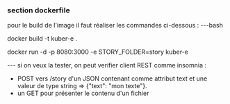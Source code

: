 ### section dockerfile
pour le build de l'image il faut réaliser les commandes ci-dessous :
---bash

docker build -t kuber-e .

docker run -d -p 8080:3000 -e STORY_FOLDER=story kuber-e

--- si on veux la tester, on peut verifier client REST comme insomnia :
 -  POST vers /story d'un JSON contenant comme attribut text et une valeur de type string => {"text": "mon texte"}.
 - un GET pour présenter le contenu d'un fichier 


